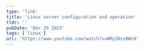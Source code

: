 ```yaml
---
type: 'link'
title: 'Linux server configuration and operation'
tldr: ''
pubDate: 'Dec 29 2023'
tags: ['linux']
url: 'https://www.youtube.com/watch?v=WMy3OzvBWc0'
---
```

